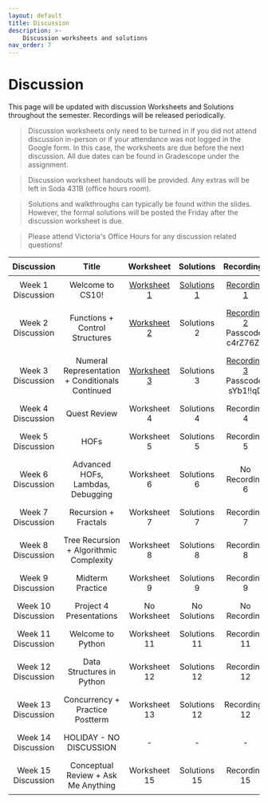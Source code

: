 ```yaml
---
layout: default
title: Discussion
description: >-
    Discussion worksheets and solutions
nav_order: 7
---
```


# Discussion

This page will be updated with discussion Worksheets and Solutions throughout the semester. Recordings will be released periodically.

> Discussion worksheets only need to be turned in if you did not attend discussion in-person or if your attendance was not logged in the Google form. In this case, the worksheets are due before the next discussion. All due dates can be found in Gradescope under the assignment. 

> Discussion worksheet handouts will be provided. Any extras will be left in Soda 431B (office hours room).

> Solutions and walkthroughs can typically be found within the slides. However, the formal solutions will be posted the Friday after the discussion worksheet is due.

> Please attend Victoria's Office Hours for any discussion related questions!

<style>
  table {
    width: 100%;
    border-collapse: collapse;
  }
  th, td {
    text-align: center;
    padding: 8px;
  }
</style>

<table>
  <thead>
    <tr>
      <th>Discussion</th>
      <th>Title</th>
      <th>Worksheet</th>
      <th>Solutions</th>
      <th>Recordings</th>
      <th>Slides</th>
    </tr>
  </thead>
  <tbody>
    <tr>
      <td>Week 1 Discussion</td>
      <td>Welcome to CS10!</td>
      <td><a href="https://docs.google.com/document/d/1GwmYDp-1uJ4uQSHnT7njHEuB3As9f4Zu/edit?usp=sharing&ouid=106220240438634734707&rtpof=true&sd=true">Worksheet 1</a></td>
      <td><a href="https://docs.google.com/document/d/12rjkpdVLegsktfJMDQGZGVpIh0yqXIJU/edit?usp=sharing&ouid=106220240438634734707&rtpof=true&sd=true">Solutions 1</a></td>
      <td><a href="https://drive.google.com/drive/folders/1JN8NpOxVk_lWZ_Gkaw-A7hVon-EcAcwu?usp=sharing">Recording 1</a></td>
      <td><a href="https://docs.google.com/presentation/d/1BSoHMe8QN-09XX3Yt_cxDJi79Yk99BVhliWe1wfFcp8/edit?usp=sharing">Slides 1</a></td>
    </tr> 
    <tr>
      <td>Week 2 Discussion</td>
      <td>Functions + Control Structures</td>
      <td><a href="https://docs.google.com/document/d/1l4UlkjablKPeA7voDmu-CgFNGwjSkPv7/edit?usp=sharing&ouid=106220240438634734707&rtpof=true&sd=true">Worksheet 2</a></td>
      <td>Solutions 2</td>
      <td><a href="https://berkeley.zoom.us/rec/share/CfdThlSdw4WaOo0SJjD70Ive4Sc2A63C5CuckpKLLkTocuEviLPVwpHflOjd64bE.bUDZOy0REcWsPj7k">Recording 2</a></br>Passcode: c4rZ76Z=</td>
      <td><a href="https://docs.google.com/presentation/d/1t38xDPooeHmzZwIgcEVZtkP-Rd8NbkqQlz_SWPcccTM/edit?usp=sharing">Slides 2</a></td>
    </tr>
     <tr>
      <td>Week 3 Discussion</td>
      <td>Numeral Representation + Conditionals Continued</td>
      <td><a href="https://docs.google.com/document/d/1svo40V6A3TrxY9Zaz9WKPBifYS7G8tUa/edit?usp=sharing&ouid=106220240438634734707&rtpof=true&sd=true">Worksheet 3</a></td>
      <td>Solutions 3</td>
      <td><a href="https://berkeley.zoom.us/rec/share/mZXtEpBlDOLkBWC3hUKtct5tRkwE3ItzqFG9rf5bGuK1d8SqOvAiYPDaVgIay1pa.6acfX8qDnWhE-mZJ">Recording 3</a></br>Passcode: sYb1!!qD</td>
      <td><a href="https://docs.google.com/presentation/d/1wtV1TCFRCFbhIWyuJWiKbRcxUDmZI3IXH0TEw8Uoo6s/edit?usp=sharing">Slides 3</a></td>
    </tr>
    <tr>
      <td>Week 4 Discussion</td>
      <td>Quest Review</td>
      <td>Worksheet 4</td>
      <td>Solutions 4</td>
      <td>Recording 4</td>
      <td>Slides 4</td>
    </tr>
    <tr>
      <td>Week 5 Discussion</td>
      <td>HOFs</td>
      <td>Worksheet 5</td>
      <td>Solutions 5</td>
      <td>Recording 5</td>
      <td>Slides 5</td>
    </tr>
    <tr>
      <td>Week 6 Discussion</td>
      <td>Advanced HOFs, Lambdas, Debugging</td>
      <td>Worksheet 6</td>
      <td>Solutions 6</td>
      <td>No Recording 6</td>
      <td>Slides 6</td>
    </tr>
    <tr>
      <td>Week 7 Discussion</td>
      <td>Recursion + Fractals</td>
      <td>Worksheet 7</td>
      <td>Solutions 7</td>
      <td>Recording 7</td>
      <td>Slides 7</td>
    </tr>
    <tr>
      <td>Week 8 Discussion </td>
      <td>Tree Recursion + Algorithmic Complexity</td>
      <td>Worksheet 8</td>
      <td>Solutions 8</td>
      <td>Recording 8</td>
      <td>Slides 8</td>
    </tr>
     <tr>
      <td>Week 9 Discussion</td>
      <td>Midterm Practice</td>
      <td>Worksheet 9</td>
      <td>Solutions 9</td>
      <td>Recording 9</td>
      <td>Slides 9</td>
    </tr>
    <tr>
    <td>Week 10 Discussion</td>
      <td>Project 4 Presentations</td>
      <td>No Worksheet</td>
      <td>No Solutions</td>
      <td>No Recording</td>
      <td>No Slides</td>
    </tr>
    <tr>
    <td>Week 11 Discussion</td>
      <td>Welcome to Python</td>
     <td>Worksheet 11</td>
      <td>Solutions 11</td>
      <td>Recording 11</td>
      <td>Slides 11</td>
    </tr>
    <tr>
    <td>Week 12 Discussion</td>
      <td>Data Structures in Python</td>
      <td>Worksheet 12</td>
      <td>Solutions 12</td>
      <td>Recording 12</td>
      <td>Slides 12</td>
    </tr>
    <tr>
    <td>Week 13 Discussion</td>
      <td>Concurrency + Practice Postterm</td>
      <td>Worksheet 13</td>
      <td>Solutions 12</td>
      <td>Recordings 12</td>
      <td>Slides 12</td>
    </tr>
    <tr>
    <td>Week 14 Discussion</td>
      <td>HOLIDAY - NO DISCUSSION</td>
      <td>-</td>
      <td>-</td>
      <td>-</td>
      <td>-</td>
    </tr>
    <tr>
    <td>Week 15 Discussion</td>
      <td>Conceptual Review + Ask Me Anything</td>
      <td>Worksheet 15</td>
      <td>Solutions 15</td>
      <td>Recording 15</td>
      <td>Slides 15</td>
    </tr>
  </tbody>
</table>













